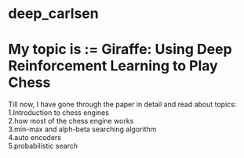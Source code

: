 # deep_carlsen

# My topic is := Giraffe: Using Deep Reinforcement Learning to Play Chess

Till now, I have gone through the paper in detail and read about topics:<br>
1.Introduction to chess engines<br>
2.how most of the chess engine works<br>
3.min-max and alph-beta searching algorithm<br>
4.auto encoders<br>
5.probabilistic search<br>
